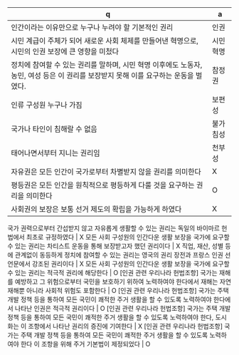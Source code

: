 q | a
---|---
인간이라는 이유만으로 누구나 누려야 할 기본적인 권리	| 인권
시민 계급이 주체가 되어 새로운 사회 체제를 만들어낸 혁명으로, 시민의 인권 보장에 큰 영향을 미첬다	| 시민혁명
정치에 참여할 수 있는 권리를 말하며, 시민 혁명 이후에도 노동자, 농민, 여성 등은 이 권리를 보장받지 못해 이를 요구하는 운동을 벌였다.	| 참정권
인류 구성원 누구나 가짐	| 보편성
국가나 타인이 침해랄 수 없음	| 불가침성
태어나면서부터 지니는 권리임	| 천부성
자유권은 모든 인간이 국가로부터 차별받지 않을 권리를 의미한다	| X
평등권은 모든 인간을 원칙적으로 평등하게 다룰 것을 요구하는 권리을 의미한다	| O
사회권의 보장은 보통 선거 제도의 확립을 가능하게 하였다	| X

국가 권력으로부터 간섭받지 않고 자유롭게 생활할 수 있는 권리는 독일의 바이마르 헌법에서 최초로 규정하였다	| X
모든 사회 구성원의 인간다운 생활 보장을 국가에 요구할 수 있는 권리는 차티스트 운동을 통해 보장받고자 했던 권리이다	| X
직업, 재산, 성별 등에 관계없이 동등하게 정치에 참여할 수 있는 권리는 영국의 권리 장전과 프랑스 인권 선언문에서 강조된 권리이다	| X
모든 사회 구성원의 인간다운 생활 보장을 국가에 요구할 수 있는 권리는 적극적 권리에 해당한다	| O
[인권 관련 우리나라 헌법조항] 국가는 재해를 예방하고 그 위험으로부터 국민을 보호하기 위하여 노력하여야 한다에서 재해는 자연재해뿐 아니라 사회적 위험도 포함한다	| O
[인권 관련 우리나라 헌법조항] 국가는 주택 개발 정책 등을 통하여 모든 국민이 쾌적한 주거 생활을 할 수 있도록 노력하여야 한다에서 나타난 인권은 적극적 권리이다	| O
[인권 관련 우리나라 헌법조항] 국가는 주택 개발 정책 등을 통하여 모든 국민이 쾌적한 주거 생활을 할 수 있도록 노력하여야 한다, 도시화는 이 조항에서 나타난 권리의 증진에 기여한다	| X
[인권 관련 우리나라 헌법조항] 국가는 주택 개발 정책 등을 통하여 모든 국민이 쾌적한 주거 생활을 할 수 있도록 노력하여야 한다 이 조항을 위해 주거 기본법이 제정되었다	| O
